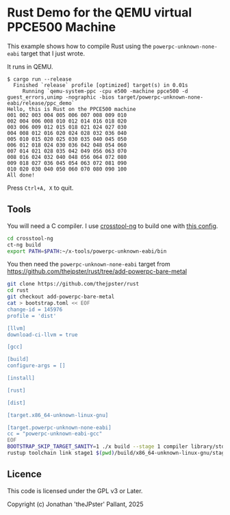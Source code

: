 # Rust Demo for the QEMU virtual PPCE500 Machine

This example shows how to compile Rust using the `powerpc-unknown-none-eabi` target that I just wrote.

It runs in QEMU.

```console
$ cargo run --release
  Finished `release` profile [optimized] target(s) in 0.01s
     Running `qemu-system-ppc -cpu e500 -machine ppce500 -d guest_errors,unimp -nographic -bios target/powerpc-unknown-none-eabi/release/ppc_demo`
Hello, this is Rust on the PPCE500 machine
001 002 003 004 005 006 007 008 009 010 
002 004 006 008 010 012 014 016 018 020 
003 006 009 012 015 018 021 024 027 030 
004 008 012 016 020 024 028 032 036 040 
005 010 015 020 025 030 035 040 045 050 
006 012 018 024 030 036 042 048 054 060 
007 014 021 028 035 042 049 056 063 070 
008 016 024 032 040 048 056 064 072 080 
009 018 027 036 045 054 063 072 081 090 
010 020 030 040 050 060 070 080 090 100 
All done!
```

Press `Ctrl+A, X` to quit.

## Tools

You will need a C compiler. I use [crosstool-ng](https://github.com/crosstool-ng/crosstool-ng) to build one with [this config](./crosstool-ng/.config).

```bash
cd crosstool-ng
ct-ng build
export PATH=$PATH:~/x-tools/powerpc-unknown-eabi/bin
```

You then need the `powerpc-unknown-none-eabi` target from https://github.com/thejpster/rust/tree/add-powerpc-bare-metal

```bash
git clone https://github.com/thejpster/rust
cd rust
git checkout add-powerpc-bare-metal
cat > bootstrap.toml << EOF
change-id = 145976
profile = 'dist'

[llvm]
download-ci-llvm = true

[gcc]

[build]
configure-args = []

[install]

[rust]

[dist]

[target.x86_64-unknown-linux-gnu]

[target.powerpc-unknown-none-eabi]
cc = "powerpc-unknown-eabi-gcc"
EOF
BOOTSTRAP_SKIP_TARGET_SANITY=1 ./x build --stage 1 compiler library/std --target=x86_64-unknown-linux-gnu,powerpc-unknown-none-eabi
rustup toolchain link stage1 $(pwd)/build/x86_64-unknown-linux-gnu/stage1
```

## Licence

This code is licensed under the GPL v3 or Later.

Copyright (c) Jonathan 'theJPster' Pallant, 2025
